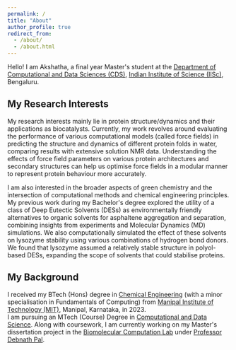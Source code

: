 ```yaml
---
permalink: /
title: "About"
author_profile: true
redirect_from: 
  - /about/
  - /about.html
---
```


Hello! I am Akshatha, a final year Master's student at the [Department of Computational and Data Sciences (CDS)](https://cds.iisc.ac.in/), [Indian Institute of Science (IISc)](https://iisc.ac.in/), Bengaluru.

## My Research Interests
My research interests mainly lie in protein structure/dynamics and their applications as biocatalysts. Currently, my work revolves around evaluating the performance of various computational models (called force fields) in predicting the structure and dynamics of different protein folds in water, comparing results with extensive solution NMR data. Understanding the effects of force field parameters on various protein architectures and secondary structures can help us optimise force fields in a modular manner to represent protein behaviour more accurately.   

I am also interested in the broader aspects of green chemistry and the intersection of computational methods and chemical engineering principles. My previous work during my Bachelor's degree explored the utility of a class of Deep Eutectic Solvents (DESs) as environmentally friendly alternatives to organic solvents for asphaltene aggregation and separation, combining insights from experiments and Molecular Dynamics (MD) simulations. We also computationally simulated the effect of these solvents on lysozyme stability using various combinations of hydrogen bond donors. We found that lysozyme assumed a relatively stable structure in polyol-based DESs, expanding the scope of solvents that could stabilise proteins.

## My Background
I received my BTech (Hons) degree in [Chemical Engineering](https://www.manipal.edu/mit/department-faculty/department-list/chemical.html) (with a minor specialisation in Fundamentals of Computing) from [Manipal Institute of Technology (MIT)](https://www.manipal.edu/mit.html), Manipal, Karnataka, in 2023.  
I am pursuing an MTech (Course) Degree in [Computational and Data Science](https://cds.iisc.ac.in/). Along with coursework, I am currently working on my Master's dissertation project in the [Biomolecular Computation Lab](http://pallab.serc.iisc.ernet.in/) under [Professor Debnath Pal](https://cds.iisc.ac.in/faculty/dpal/). 

